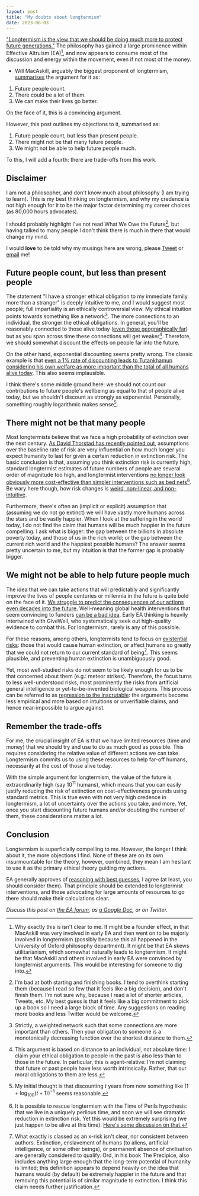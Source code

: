 ```yaml
---
layout: post
title: "My doubts about longtermism"
date: 2023-06-03
---
```


["Longtermism is the view that we should be doing much more to protect future generations."](https://www.williammacaskill.com/longtermism)
The philosophy has gained a large prominence within Effective Altruism (EA)[^EA-and-longtermism], and now appears to consume most of the discussion and energy within the movement, even if not most of the money.

[^EA-and-longtermism]: Why exactly this is isn't clear to me. It might be a founder effect, in that MacAskill was very involved in early EA and then went on to be majorly involved in longtermism (possibly because this all happened in the University of Oxford philosophy department). It might be that EA skews utilitarianism, which somewhat naturally leads to longtermism. It might be that MacAskill and others involved in early EA were convinced by longtermist arguments. This would be interesting for someone to dig into.

- Will MacAskill, arguably the biggest proponent of longtermism, [summarises](https://twitter.com/willmacaskill/status/1520107730626785280?lang=en) the argument for it as:

1. Future people count.
2. There could be a lot of them.
3. We can make their lives go better.

On the face of it, this is a convincing argument.

However, this post outlines my objections to it, summarised as:

1. Future people count, but less than present people.
2. There might not be that many future people.
3. We might not be able to help future people much.

To this, I will add a fourth: there are trade-offs from this work.

## Disclaimer

I am not a philosopher, and don't know much about philosophy (I am trying to learn).
This is my best thinking on longtermism, and why my credence is not high enough for it to be the major factor determining my career choices (as 80,000 hours advocates).

I should probably highlight I've not read What We Owe the Future[^books], but having talked to many people I don't think there is much in there that would change my mind.

I would __love__ to be told why my musings here are wrong, please [Tweet](https://twitter.com/JoshuaBlake_/) or [email](mailto:joshbblake@gmail.com) me!

[^books]: I'm bad at both starting and finishing books. I tend to overthink starting them (because I read so few that it feels like a big decision), and don't finish them. I'm not sure why, because I read a lot of shorter articles, Tweets, etc. My best guess is that it feels like a big commitment to pick up a book so I need a large block of time. Any suggestions on reading more books and less Twitter would be welcome.

## Future people count, but less than present people

The statement "I have a stronger ethical obligation to my immediate family more than a stranger" is deeply intuitive to me, and I would suggest most people; full impartiality is an ethically controversial view.
My ethical intuition points towards something like a network[^network].
The more connections to an individual, the stronger the ethical obligations.
In general, you'll be reasonably connected to those alive today ([even those geographically far](https://en.wikipedia.org/wiki/Small-world_experiment#Current_research_on_the_small-world_problem)) but as you span across time these connections will get weaker[^time-distance].
Therefore, we should somewhat discount the effects on people far into the future.

[^network]: Strictly, a weighted network such that some connections are more important than others. Then your obligation to someone is a monotonically decreasing function over the shortest distance to them.

[^time-distance]: This argument is based on distance to an individual, not absolute time: I claim your ethical obligation to people in the past is also less than to those in the future. In particular, this is agent-relative: I'm not claiming that future or past people have less worth intrinsically. Rather, that our moral obligations to them are less.

On the other hand, exponential discounting seems pretty wrong.
The classic example is that [even a 1% rate of discounting leads to Tutankhamun considering his own welfare as more important than the total of all humans alive today](https://80000hours.org/podcast/episodes/why-the-long-run-future-matters-more-than-anything-else-and-what-we-should-do-about-it/).
This also seems implausible.

I think there's some middle ground here: we should not count our contributions to future people's wellbeing as equal to that of people alive today, but we shouldn't discount as strongly as exponential.
Personally, something roughly logarithmic makes sense[^discount-function].

[^discount-function]: My initial thought is that discounting $t$ years from now something like $\left(1 + \log_{100}(t+1) \right)^{-1}$ seems reasonable.

## There might not be that many people

Most longtermists believe that we face a high probability of extinction over the next century.
[As David Thorstad has recently pointed out](https://globalprioritiesinstitute.org/wp-content/uploads/David-Thorstad-Existential-risk-pessimism-.pdf), assumptions over the baseline rate of risk are very influential on how much longer you expect humanity to last for given a certain reduction in extinction risk.
The basic conclusion is that, assuming you think extinction risk is currently high, standard longtermist estimates of future numbers of people are several order of magnitude too high, and longtermist interventions [no longer look obviously more cost-effective than simpler interventions such as bed nets](https://ineffectivealtruismblog.com/2023/02/04/existential-risk-pessimism-and-the-time-of-perils-part-7-an-application/)[^time-of-perils].
Be wary here though, how risk changes is [weird, non-linear, and non-intuitive](https://twitter.com/JoshuaBlake_/status/1638546433367212032).

[^time-of-perils]: It is possible to rescue longtermism with the Time of Perils hypothesis: that we live in a uniquely perilous time, and soon we will see dramatic reduction in extinction risk. Yet this would be extremely surprising (we just happen to be alive at this time). [Here's some discussion on that.](https://forum.effectivealtruism.org/posts/N6hcw8CxK7D3FCD5v/existential-risk-pessimism-and-the-time-of-perils-4?commentId=AASmenGnzBhvWQKLy)

Furthermore, there's often an (implicit or explicit) assumption that (assuming we do not go extinct) we will have vastly more humans across the stars and be vastly happier.
When I look at the suffering in the world today, I do not find the claim that humans will be much happier in the future compelling.
I ask what is bigger: the gap between the billions in absolute poverty today, and those of us in the rich world; or the gap between the current rich world and the happiest possible humans?
The answer seems pretty uncertain to me, but my intuition is that the former gap is probably bigger.

## We might not be able to help future people much

The idea that we can take actions that will predictably and significantly improve the lives of people centuries or millennia  in the future is quite bold on the face of it.
[We struggle to predict the consequences of our actions even decades into the future.](https://en.wikipedia.org/wiki/Unintended_consequences#Perverse_consequences_of_environmental_intervention)
Well-meaning global health interventions that seem convincing to funders [can be a bad idea](https://en.wikipedia.org/wiki/Roundabout_PlayPump).
Early EA thinking is heavily intertwined with GiveWell, who systematically seek out high-quality evidence to combat this.
For longtermism, rarely is any of this possible.

For these reasons, among others, longtermists tend to focus on [existential risks](https://futureoflife.org/existential-risk/existential-risk/): those that would cause human extinction, or affect humans so greatly that we could not return to our current standard of being[^x-risk].
This seems plausible, and preventing human extinction is unambiguously good.

[^x-risk]: What exactly is classed as an x-risk isn't clear, nor consistent between authors. Extinction, enslavement of humans (to aliens, artificial intelligence, or some other beings), or permanent absence of civilisation are generally considered to qualify. Ord, in his book The Precipice, also includes anything large enough that the long-term potential of humanity is limited; this definition appears to depend heavily on the idea that humans would (by default) be extremely happier in the future and that removing this potential is of similar magnitude to extinction. I think this claim needs further justification.

Yet, most well-studied risks do not seem to be likely enough for us to be that concerned about them (e.g.: meteor strikes).
Therefore, the focus turns to less well-understood risks, most prominently the risks from artificial general intelligence or yet-to-be-invented biological weapons.
This process can be referred to as [regression to the inscrutable](https://ineffectivealtruismblog.com/2023/02/18/academics-review-what-we-owe-the-future-part-3-rini-on-demandingness-cluelessness-and-inscrutability/): the arguments become less empirical and more based on intuitions or unverifiable claims, and hence near-impossible to argue against.


## Remember the trade-offs

For me, the crucial insight of EA is that we have limited resources (time and money) that we should try and use to do as much good as possible.
This requires considering the relative value of different actions we can take.
Longtermism commits us to using these resources to help far-off humans, necessarily at the cost of those alive today.

With the simple argument for longtermism, the value of the future is extraordinarily high (say $10^{11}$ humans), which means that you can easily justify reducing the risk of extinction on cost-effectiveness grounds using standard metrics.
This is true even with not very high credence in longtermism, a lot of uncertainty over the actions you take, and more.
Yet, once you start discounting future humans and/or doubting the number of them, these considerations matter a lot.

## Conclusion

Longtermism is superficially compelling to me.
However, the longer I think about it, the more objections I find.
None of these are on its own insurmountable for the theory, however, combined, they mean I am hesitant to use it as the primary ethical theory guiding my actions.

EA generally approves of [reasoning with best guesses](https://slatestarcodex.com/2013/05/02/if-its-worth-doing-its-worth-doing-with-made-up-statistics/), I agree (at least, you should consider them).
That principle should be extended to longtermist interventions, and those advocating for large amounts of resources to go there should make their calculations clear.

_Discuss this post on [the EA forum](https://forum.effectivealtruism.org/posts/vuD4H7ziqLuPMGJYF/linkpost-my-doubts-about-longtermism), as [a Google Doc](https://docs.google.com/document/d/1_GeU6DodNMhnNAKINjvbuwKLvwts_weta2ZdyzWLKZY/edit?usp=sharing), or on Twitter._